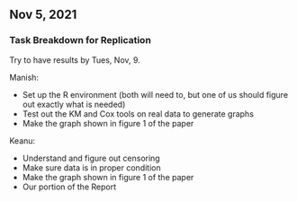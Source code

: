 ## Nov 5, 2021
### Task Breakdown for Replication
Try to have results by Tues, Nov, 9.

Manish:
- Set up the R environment (both will need to, but one of us should figure out exactly what is needed)
- Test out the KM and Cox tools on real data to generate graphs
- Make the graph shown in figure 1 of the paper

Keanu:
- Understand and figure out censoring
- Make sure data is in proper condition
- Make the graph shown in figure 1 of the paper
- Our portion of the Report